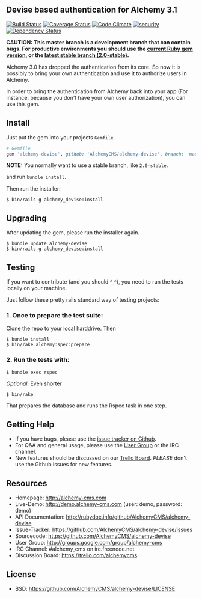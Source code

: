 ## Devise based authentication for Alchemy 3.1

[![Build Status](https://secure.travis-ci.org/AlchemyCMS/alchemy-devise.svg?branch=master)](http://travis-ci.org/AlchemyCMS/alchemy-devise) [![Coverage Status](https://coveralls.io/repos/AlchemyCMS/alchemy-devise/badge.png?branch=master)](https://coveralls.io/r/AlchemyCMS/alchemy-devise?branch=master) [![Code Climate](https://codeclimate.com/github/AlchemyCMS/alchemy-devise.svg)](https://codeclimate.com/github/AlchemyCMS/alchemy-devise) [![security](https://hakiri.io/github/AlchemyCMS/alchemy-devise/master.svg)](https://hakiri.io/github/AlchemyCMS/alchemy-devise/master) [![Dependency Status](https://gemnasium.com/AlchemyCMS/alchemy-devise.svg)](https://gemnasium.com/AlchemyCMS/alchemy-devise)

**CAUTION: This master branch is a development branch that can contain bugs. For productive environments you should use the [current Ruby gem version](https://rubygems.org/gems/alchemy-devise/versions/2.0.0), or the [latest stable branch (2.0-stable)](https://github.com/AlchemyCMS/alchemy-devise/tree/2.0-stable).**

Alchemy 3.0 has dropped the authentication from its core. So now it is possibly to bring your own authentication and use it to authorize users in Alchemy.

In order to bring the authentication from Alchemy back into your app (For instance, because you don't have your own user authorization), you can use this gem.

## Install

Just put the gem into your projects `Gemfile`.

```ruby
# Gemfile
gem 'alchemy-devise', github: 'AlchemyCMS/alchemy-devise', branch: 'master'
```

**NOTE:** You normally want to use a stable branch, like `2.0-stable`.

and run `bundle install`.

Then run the installer:

```shell
$ bin/rails g alchemy_devise:install
```

## Upgrading

After updating the gem, please run the installer again.

```shell
$ bundle update alchemy-devise
$ bin/rails g alchemy_devise:install
```

## Testing

If you want to contribute (and you should ^_^), you need to run the tests locally on your machine.

Just follow these pretty rails standard way of testing projects:

### 1. Once to prepare the test suite:

Clone the repo to your local harddrive. Then

```shell
$ bundle install
$ bin/rake alchemy:spec:prepare
```

### 2. Run the tests with:

```shell
$ bundle exec rspec
```

_Optional:_ Even shorter

```shell
$ bin/rake
```

That prepares the database and runs the Rspec task in one step.

Getting Help
------------

* If you have bugs, please use the [issue tracker on Github](https://github.com/AlchemyCMS/alchemy-devise/issues).
* For Q&A and general usage, please use the [User Group](http://groups.google.com/group/alchemy-cms) or the IRC channel.
* New features should be discussed on our [Trello Board](https://trello.com/alchemycms). *PLEASE* don't use the Github issues for new features.

Resources
---------

* Homepage: <http://alchemy-cms.com>
* Live-Demo: <http://demo.alchemy-cms.com> (user: demo, password: demo)
* API Documentation: <http://rubydoc.info/github/AlchemyCMS/alchemy-devise>
* Issue-Tracker: <https://github.com/AlchemyCMS/alchemy-devise/issues>
* Sourcecode: <https://github.com/AlchemyCMS/alchemy-devise>
* User Group: <http://groups.google.com/group/alchemy-cms>
* IRC Channel: #alchemy_cms on irc.freenode.net
* Discussion Board: <https://trello.com/alchemycms>

License
-------

* BSD: <https://github.com/AlchemyCMS/alchemy-devise/LICENSE>
